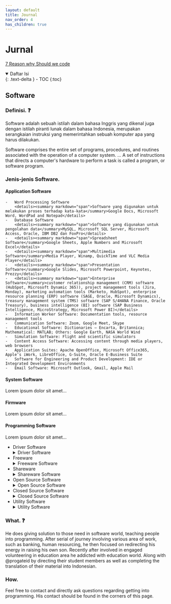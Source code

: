 ```yaml
---
layout: default
title: Journal
nav_order: 4
has_children: true
---
```


# Jurnal

[7 Reason why Should we code](https://docs.python.org/3/)


<details open markdown="block">
  <summary>
    Daftar Isi
  </summary>
  {: .text-delta }
- TOC
{:toc}
</details>

## Software
### Definisi. ❓
Software adalah sebuah istilah dalam bahasa Inggris yang dikenal juga dengan istilah piranti lunak dalam bahasa Indonesia, merupakan serangkaian instruksi yang memerintahkan sebuah komputer apa yang harus dilakukan.

Software comprises the entire set of programs, procedures, and routines associated with the operation of a computer system. ... A set of instructions that directs a computer's hardware to perform a task is called a program, or software program.

### Jenis-jenis Software.

#### Application Software

 	-	Word Processing Software
 		<details><summary markdown="span">Software yang digunakan untuk melakukan proses terhadap kata-kata</summary>Google Docs, Microsoft Word, WordPad and Notepad</details>
	-	Database Software
		<details><summary markdown="span">Software yang digunakan untuk pengolahan data</summary>MySQL, Microsoft SQL Server, Microsoft Access, Oracle, IBM DB2 dan FoxPro</details>
	-	<details><summary markdown="span">Spreadsheet Software</summary>Google Sheets, Apple Numbers and Microsoft Excel</details>
	-	<details><summary markdown="span">Multimedia Software</summary>Media Player, Winamp, QuickTime and VLC Media Player</details>
 	-	<details><summary markdown="span">Presentation Software</summary>Google Slides, Microsoft Powerpoint, Keynotes, Prezzy</details>
	-	<details><summary markdown="span">Enterprise Software</summary>customer relationship management (CRM) software (HubSpot, Microsoft Dynamic 365)), project management tools (Jira, Monday), marketing automation tools (Marketo, HubSpot), enterprise resource planning (ERP) software (SAGE, Oracle, Microsoft Dynamics), treasury management system (TMS) software (SAP S/4HANA Finance, Oracle Treasury), business intelligence (BI) software (SAP Business Intelligence, MicroStrategy, Microsoft Power BI)</details>
	-	Information Worker Software: Documentation tools, resource management tools
	-	Communication Software: Zoom, Google Meet, Skype
	-	Educational Software: Dictionaries – Encarta, Britannica; Mathematical: MATLAB; Others: Google Earth, NASA World Wind
	-	Simulation Software: Flight and scientific simulators
	-	Content Access Software: Accessing content through media players, web browsers
	-	Application Suites: Apache OpenOffice, Microsoft Office365, Apple’s iWork, LibreOffice, G-Suite, Oracle E-Business Suite
	-	Software for Engineering and Product Development: IDE or Integrated Development Environments
	-	Email Software: Microsoft Outlook, Gmail, Apple Mail


#### System Software
Lorem ipsum dolor sit amet...

#### Firmware
Lorem ipsum dolor sit amet...

#### Programming Software
Lorem ipsum dolor sit amet...

- Driver Software	
	<details><summary markdown="span">Driver Software</summary>**Lorem ipsum dolor sit amet...**</details>
- Freeware	
	<details><summary markdown="span">Freeware Software</summary>**Lorem ipsum dolor sit amet...**</details>
- Shareware	
	<details><summary markdown="span">Shareware Software</summary>**Lorem ipsum dolor sit amet...**</details>
- Open Source Software	
	<details><summary markdown="span">Open Source Software</summary>**Lorem ipsum dolor sit amet...**</details>
- Closed Source Software	
	<details><summary markdown="span">Closed Source Software</summary>**Lorem ipsum dolor sit amet...**</details>
- Utility Software	
	<details><summary markdown="span">Utility Software</summary>**Lorem ipsum dolor sit amet...**</details>

### What. ❓
He does giving solution to those need in software world, teaching people into programming.
After serial of journey involving various area of work, such as banking, human resourcing, he then focused on redirecting his energy in raising his own son.
Recently after involved in engaged volunteering in education area he addicted with education world.
Along with @progateid by directing their student members as well as completing the translation of their material into Indonesian.

### How.
Feel free to contact and directly ask questions regarding getting into programming. His contact should be found in the corners of this page.
